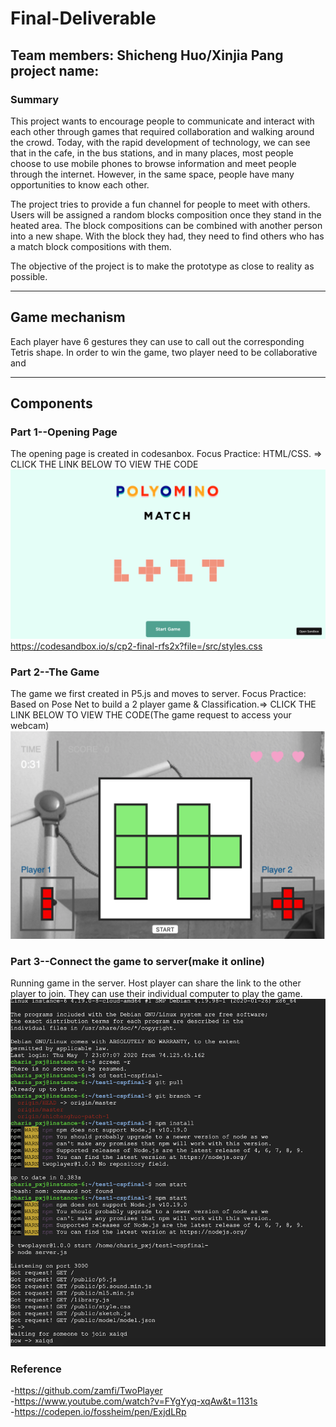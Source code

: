 # Final-Deliverable
Team members: Shicheng Huo/Xinjia Pang
project name:
---
### Summary

This project wants to encourage people to communicate and interact with each other through games that required collaboration and walking around the crowd. Today, with the rapid development of technology, we can see that in the cafe, in the bus stations, and in many places, most people choose to use mobile phones to browse information and meet people through the internet. However, in the same space, people have many opportunities to know each other. 

The project tries to provide a fun channel for people to meet with others. Users will be assigned a random blocks composition once they stand in the heated area. The block compositions can be combined with another person into a new shape. With the block they had, they need to find others who has a match block compositions with them.

The objective of the project is to make the prototype as close to reality as possible.

---
## Game mechanism

Each player have 6 gestures they can use to call out the corresponding Tetris shape. In order to win the game, two player need to be collaborative and 

---
## Components
### Part 1--Opening Page
The opening page is created in codesanbox. Focus Practice: HTML/CSS. => CLICK THE LINK BELOW TO VIEW THE CODE
![Image description](https://github.com/shichenghuo/Final-Deliverable/blob/master/Opening%20Pgae.png)
https://codesandbox.io/s/cp2-final-rfs2x?file=/src/styles.css
### Part 2--The Game
The game we first created in P5.js and moves to server. Focus Practice: Based on Pose Net to build a 2 player game & Classification.=> CLICK THE LINK BELOW TO VIEW THE CODE(The game request to access your webcam)
![Image description](https://github.com/shichenghuo/Final-Deliverable/blob/master/Game.png)
### Part 3--Connect the game to server(make it online)
Running game in the server. Host player can share the link to the other player to join. They can use their individual computer to play the game.
![Image description](https://github.com/shichenghuo/Final-Deliverable/blob/master/Server1.png)
### Reference
-https://github.com/zamfi/TwoPlayer<br/>
-https://www.youtube.com/watch?v=FYgYyq-xqAw&t=1131s<br/>
-https://codepen.io/fossheim/pen/ExjdLRp<br/>



